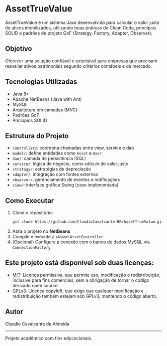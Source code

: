 # AssetTrueValue

AssetTrueValue é um sistema Java desenvolvido para calcular o valor justo de ativos imobilizados, utilizando boas práticas de Clean Code, princípios SOLID e padrões de projeto GoF (Strategy, Factory, Adapter, Observer).

##  Objetivo
Oferecer uma solução confiável e extensível para empresas que precisam reavaliar ativos patrimoniais segundo critérios contábeis e de mercado.

## Tecnologias Utilizadas
- Java 8+
- Apache NetBeans (Java with Ant)
- MySQL
- Arquitetura em camadas (MVC)
- Padrões GoF
- Princípios SOLID

## Estrutura do Projeto
- `controller/`: coordena chamadas entre view, service e dao
- `model/`: define entidades como `Asset` e `User`
- `dao/`: camada de persistência (SQL)
- `service/`: lógica de negócio, como cálculo do valor justo
- `strategy/`: estratégias de depreciação
- `adapter/`: integração com fontes externas
- `observer/`: gerenciamento de eventos e notificações
- `view/`: interface gráfica Swing (caso implementada)

##  Como Executar
1. Clone o repositório:
   ```bash
   git clone https://github.com/ClaudioCavalcante-BR/AssetTrueValue.git
   ```
2. Abra o projeto no **NetBeans**
3. Compile e execute a classe `AssetController`
4. (Opcional) Configure a conexão com o banco de dados MySQL via `ConnectionFactory`

## Este projeto está disponível sob **duas licenças**:

- [MIT](./licencas/LICENSE_MIT): Licença permissiva, que permite uso, modificação e redistribuição, inclusive para fins comerciais, sem a obrigação de tornar o código derivado open source.
- [GPLv3](./licencas/LICENSE_GPLv3): Licença copyleft, que exige que qualquer modificação e redistribuição também estejam sob GPLv3, mantendo o código aberto.

## Autor
Claudio Cavalcante de Almeida

---
Projeto acadêmico com fins educacionais.

